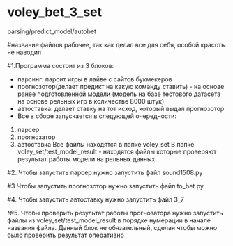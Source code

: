 # voley_bet_3_set
parsing/predict_model/autobet

#название файлов рабочее, так как делал все для себя, особой красоты не наводил 


#1.Программа состоит из 3 блоков: 
- парсинг: парсит игры в лайве с сайтов букмекеров 
- прогнозотор(делает предикт на какую команду ставить) - на основе ранее подготовленной модели (модель на базе тестового датасета на основе рельных игр в количестве 8000 штук)
- автоставка: делает ставку на тот исход, который выдал прогнозотор
- Все в сборе запускается в следующей очередности: 
1) парсер
2) прогнозатор
3) автоставка 
Все файлы находятся в папке voley_set
В папке voley_set/test_model_result  - находятся файлы которые проверяют результат работы модели на рельных данных.

#2. Чтобы запустить парсер нужно запустить файл sound1508.py

#3 Чтобы запустить прогнозотор нужно запустить файл to_bet.py

#4. Чтобы запустить автоставку нужно запустить файл 3_7

№5. Чтобы проверить результат работы прогнозатора нужно запустить файлы из voley_set/test_model_result в порядке нумерации в начале названия файла. Данный блок не обязательный, сделан чтобы можно было проверить результат оперативно


